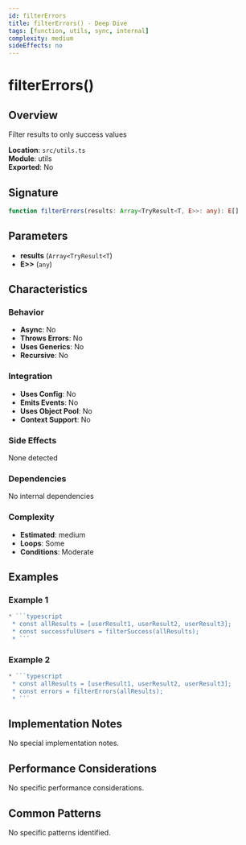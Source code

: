 ```yaml
---
id: filterErrors
title: filterErrors() - Deep Dive
tags: [function, utils, sync, internal]
complexity: medium
sideEffects: no
---
```


# filterErrors()

## Overview
Filter results to only success values

**Location**: `src/utils.ts`  
**Module**: utils  
**Exported**: No  

## Signature
```typescript
function filterErrors(results: Array<TryResult<T, E>>: any): E[]
```

## Parameters
- **results** (`Array<TryResult<T`)
- **E>>** (`any`)

## Characteristics

### Behavior
- **Async**: No
- **Throws Errors**: No
- **Uses Generics**: No
- **Recursive**: No

### Integration
- **Uses Config**: No
- **Emits Events**: No
- **Uses Object Pool**: No
- **Context Support**: No

### Side Effects
None detected

### Dependencies
No internal dependencies

### Complexity
- **Estimated**: medium
- **Loops**: Some
- **Conditions**: Moderate


## Examples

### Example 1
```typescript
* ```typescript
 * const allResults = [userResult1, userResult2, userResult3];
 * const successfulUsers = filterSuccess(allResults);
 * ```
```

### Example 2
```typescript
* ```typescript
 * const allResults = [userResult1, userResult2, userResult3];
 * const errors = filterErrors(allResults);
 * ```
```



## Implementation Notes
No special implementation notes.

## Performance Considerations
No specific performance considerations.

## Common Patterns
No specific patterns identified.
